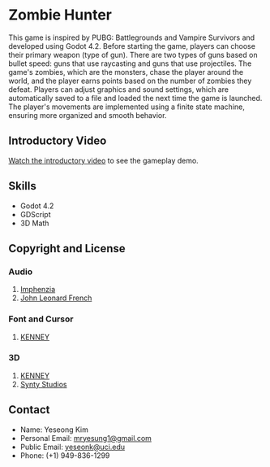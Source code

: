 # Zombie Hunter

This game is inspired by PUBG: Battlegrounds and Vampire Survivors and developed using Godot 4.2. Before starting the game, players can choose their primary weapon (type of gun). There are two types of guns based on bullet speed: guns that use raycasting and guns that use projectiles. The game's zombies, which are the monsters, chase the player around the world, and the player earns points based on the number of zombies they defeat. Players can adjust graphics and sound settings, which are automatically saved to a file and loaded the next time the game is launched. The player's movements are implemented using a finite state machine, ensuring more organized and smooth behavior.

## Introductory Video

[Watch the introductory video](https://youtu.be/d8N3EGJL_0U) to see the gameplay demo.

## Skills

- Godot 4.2
- GDScript
- 3D Math

## Copyright and License

### Audio

1. [Imphenzia](https://assetstore.unity.com/packages/audio/sound-fx/universal-sound-fx-17256)
2. [John Leonard French](https://assetstore.unity.com/packages/audio/music/orchestral/ultimate-game-music-collection-37351)

### Font and Cursor

1. [KENNEY](https://kenney.nl/assets)

### 3D

1. [KENNEY](https://kenney.nl/assets)
2. [Synty Studios](https://syntystore.com/products/polygon-prototype-pack)

## Contact

- Name: Yeseong Kim
- Personal Email: mryesung1@gmail.com
- Public Email: yeseonk@uci.edu
- Phone: (+1) 949-836-1299